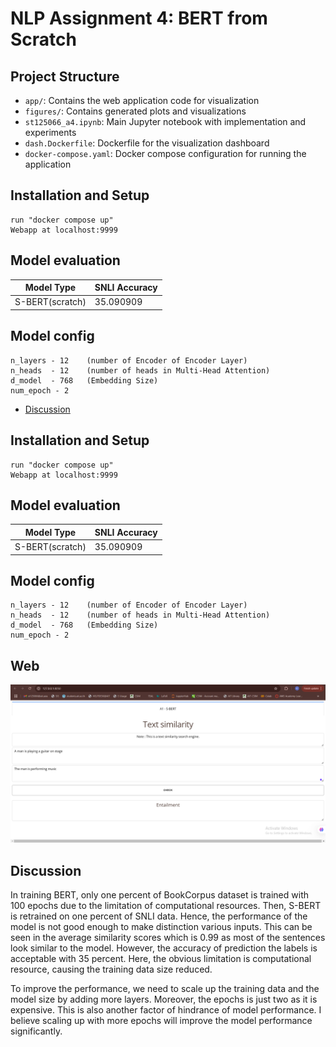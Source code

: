 # NLP Assignment 4: BERT from Scratch

## Project Structure

- `app/`: Contains the web application code for visualization
- `figures/`: Contains generated plots and visualizations
- `st125066_a4.ipynb`: Main Jupyter notebook with implementation and experiments
- `dash.Dockerfile`: Dockerfile for the visualization dashboard
- `docker-compose.yaml`: Docker compose configuration for running the application

## Installation and Setup
    run "docker compose up"
    Webapp at localhost:9999

## Model evaluation
| Model Type       | SNLI Accuracy |
|------------------|---------------|
| S-BERT(scratch)  |         35.090909 |

## Model config
    n_layers - 12    (number of Encoder of Encoder Layer)
    n_heads  - 12    (number of heads in Multi-Head Attention)
    d_model  - 768   (Embedding Size)
    num_epoch - 2
- [Discussion](#discussion)


## Installation and Setup
    run "docker compose up"
    Webapp at localhost:9999

## Model evaluation
| Model Type       | SNLI Accuracy |
|------------------|---------------|
| S-BERT(scratch)	 |         35.090909 |

## Model config
    n_layers - 12    (number of Encoder of Encoder Layer)
    n_heads  - 12    (number of heads in Multi-Head Attention)
    d_model  - 768   (Embedding Size)
    num_epoch - 2

## Web 
<img src="./figures/a4_web.png" width="600" length="400"/>


## Discussion
In training BERT, only one percent of BookCorpus dataset is trained with 100 epochs due to the limitation of computational resources. Then, S-BERT is retrained on one percent of SNLI data. Hence, the performance of the model is not good enough to make distinction various inputs. This can be seen in the average similarity scores which is 0.99 as most of the sentences look similar to the model. However, the accuracy of prediction the labels is acceptable with 35 percent. Here, the obvious limitation is computational resource, causing the training data size reduced.

To improve the performance, we need to scale up the training data and the model size by adding more layers. Moreover, the epochs is just two as it is expensive. This is also another factor of hindrance of model performance. I believe scaling up with more epochs will improve the model performance significantly.

